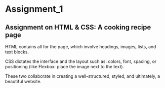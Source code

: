 # Assignment_1

## Assignment on HTML & CSS: A cooking recipe page

HTML contains all for the page, which involve headings, images, lists, and text blocks.

CSS dictates the interface and the layout such as: colors, font, spacing, or positioning (like Flexbox: place the image next to the text).

These two collaborate in creating a well-structured, styled, and ultimately, a beautiful website.